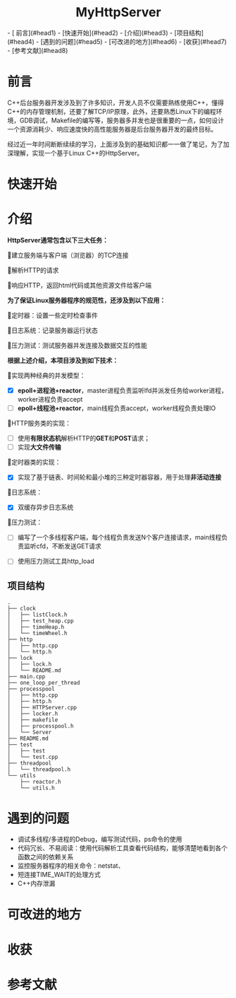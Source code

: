 <center>
	<h1>
MyHttpServer
</h1>
</center>
- [ 前言](#head1)
- [<span id="head2">快速开始</span>](#head2)
- [<span id="head3">介绍</span>](#head3)
	- [<span id="head4">项目结构</span>](#head4)
- [<span id="head5">遇到的问题</span>](#head5)
- [<span id="head6">可改进的地方</span>](#head6)
- [<span id="head7">收获</span>](#head7)
- [<span id="head8">参考文献</span>](#head8)

# <span id="head1"> 前言</span>

C++后台服务器开发涉及到了许多知识，开发人员不仅需要熟练使用C++，懂得C++的内存管理机制，还要了解TCP/IP原理，此外，还要熟悉Linux下的编程环境，GDB调试，Makefile的编写等，服务器多并发也是很重要的一点，如何设计一个资源消耗少、响应速度快的高性能服务器是后台服务器开发的最终目标。

经过近一年时间断断续续的学习，上面涉及到的基础知识都一一做了笔记，为了加深理解，实现一个基于Linux C++的HttpServer。



# <span id="head2"><span id="head2">快速开始</span></span>





# <span id="head3"><span id="head3">介绍</span></span>

**HttpServer通常包含以下三大任务：**

:small_blue_diamond:建立服务端与客户端（浏览器）的TCP连接

:small_blue_diamond:解析HTTP的请求

:small_blue_diamond:响应HTTP，返回html代码或其他资源文件给客户端

**为了保证Linux服务器程序的规范性，还涉及到以下应用：**

:small_orange_diamond:定时器：设置一些定时检查事件

:small_orange_diamond:日志系统：记录服务器运行状态

:small_orange_diamond:压力测试：测试服务器并发连接及数据交互的性能



**根据上述介绍，本项目涉及到如下技术：**

:white_square_button:实现两种经典的并发模型：

- [x] **epoll+进程池+reactor**，master进程负责监听lfd并派发任务给worker进程，worker进程负责accept
- [ ] **epoll+线程池+reactor**，main线程负责accept，worker线程负责处理IO

:white_square_button:HTTP服务类的实现：

- [ ] 使用**有限状态机**解析HTTP的**GET**和**POST**请求；
- [ ] 实现**大文件传输**

:white_square_button:定时器类的实现：

- [x] 实现了基于链表、时间轮和最小堆的三种定时器容器，用于处理**非活动连接**

:white_square_button:日志系统：

- [x] 双缓存异步日志系统

:white_square_button:压力测试：

- [ ] 编写了一个多线程客户端，每个线程负责发送N个客户连接请求，main线程负责监听cfd，不断发送GET请求

- [ ] 使用压力测试工具http_load



## <span id="head4"><span id="head4">项目结构</span></span>

```shell
.
├── clock
│   ├── listClock.h
│   ├── test_heap.cpp
│   ├── timeHeap.h
│   └── timeWheel.h
├── http
│   ├── http.cpp
│   └── http.h
├── lock
│   ├── lock.h
│   └── README.md
├── main.cpp
├── one_loop_per_thread
├── processpool
│   ├── http.cpp
│   ├── http.h
│   ├── HTTPServer.cpp
│   ├── locker.h
│   ├── makefile
│   ├── processpool.h
│   └── Server
├── README.md
├── test
│   ├── test
│   └── test.cpp
├── threadpool
│   └── threadpool.h
└── utils
    ├── reactor.h
    └── utils.h
```



# <span id="head5"><span id="head5">遇到的问题</span></span>

- 调试多线程/多进程的Debug，编写测试代码，ps命令的使用
- 代码冗长、不易阅读：使用代码解析工具查看代码结构，能够清楚地看到各个函数之间的依赖关系
- 监控服务器程序的相关命令：netstat、
- 短连接TIME_WAIT的处理方式
- C++内存泄漏



# <span id="head6"><span id="head6">可改进的地方</span></span>





# <span id="head7"><span id="head7">收获</span></span>





# <span id="head8"><span id="head8">参考文献</span></span>